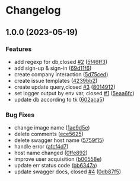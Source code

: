 # Changelog

## 1.0.0 (2023-05-19)


### Features

* add regexp for db,closed [#2](https://github.com/while-act/hackathon-backend/issues/2) ([5f46ff3](https://github.com/while-act/hackathon-backend/commit/5f46ff38a6d6589c32e94973bd589c8e67b05c99))
* add sign-up & sign-in ([69d11f6](https://github.com/while-act/hackathon-backend/commit/69d11f66ea7f84a95a146939bf07c63a17aef20c))
* create company interaction ([5d75ced](https://github.com/while-act/hackathon-backend/commit/5d75ced76c8595f985f8b841c64b2cdce8d516ca))
* create issue templates ([4239bb2](https://github.com/while-act/hackathon-backend/commit/4239bb2ab13c053964374bf98a87cd9efb92308e))
* create update query,closed [#3](https://github.com/while-act/hackathon-backend/issues/3) ([8014912](https://github.com/while-act/hackathon-backend/commit/8014912d92552c1b523fc258cfaf36898bf3529c))
* set logger output by env var, closed [#1](https://github.com/while-act/hackathon-backend/issues/1) ([5eaa6fc](https://github.com/while-act/hackathon-backend/commit/5eaa6fc22405c672322381beb41dca6ae0592eab))
* update db according to tk ([602aca5](https://github.com/while-act/hackathon-backend/commit/602aca59d52659ef7ab17fa370d1ef443db4878f))


### Bug Fixes

* change image name ([1ae9d5e](https://github.com/while-act/hackathon-backend/commit/1ae9d5e45845361ad3227d86e6014a18758a127f))
* delete comments ([ece5625](https://github.com/while-act/hackathon-backend/commit/ece562586602ccc0493a39a3f150d60efdad9e14))
* delete swagger host name ([5759f15](https://github.com/while-act/hackathon-backend/commit/5759f15f45cb6e128f3a4dc149b409ba52d1ae9e))
* handle error ([afcf4d7](https://github.com/while-act/hackathon-backend/commit/afcf4d7f5b7efcb8cff17978a1bb52676f71d2ff))
* host name changed ([0ffe892](https://github.com/while-act/hackathon-backend/commit/0ffe89254472b9e994b9345b36ec574df09b0467))
* improve user acquisition ([b00558e](https://github.com/while-act/hackathon-backend/commit/b00558ea6eef62c304b22569c683865f254b8e41))
* update err status code ([bb6347a](https://github.com/while-act/hackathon-backend/commit/bb6347af5c3edda10a2e5931b0af114e849e85e9))
* update swagger docs, closed [#4](https://github.com/while-act/hackathon-backend/issues/4) ([0db87f5](https://github.com/while-act/hackathon-backend/commit/0db87f5f7f27abc4ec9fe5b92a323fe24c56c438))
